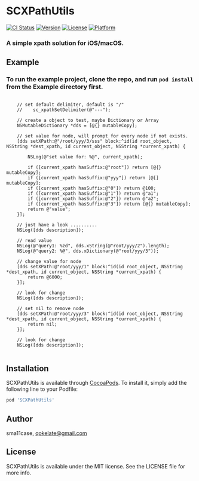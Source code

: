 # SCXPathUtils

[![CI Status](https://img.shields.io/travis/sma11case/SCXPathUtils.svg?style=flat)](https://travis-ci.org/sma11case/SCXPathUtils)
[![Version](https://img.shields.io/cocoapods/v/SCXPathUtils.svg?style=flat)](https://cocoapods.org/pods/SCXPathUtils)
[![License](https://img.shields.io/cocoapods/l/SCXPathUtils.svg?style=flat)](https://cocoapods.org/pods/SCXPathUtils)
[![Platform](https://img.shields.io/cocoapods/p/SCXPathUtils.svg?style=flat)](https://cocoapods.org/pods/SCXPathUtils)

### A simple xpath solution for iOS/macOS.

## Example

### To run the example project, clone the repo, and run `pod install` from the Example directory first.

```

    // set default delimiter, default is "/"
    //    sc_xpathSetDelimiter(@"---");
    
    // create a object to test, maybe Dictionary or Array
    NSMutableDictionary *dds = [@{} mutableCopy];
    
    // set value for node, will prompt for every node if not exists.
    [dds setXPath:@"/root/yyy/3/sss" block:^id(id root_object, NSString *dest_xpath, id current_object, NSString *current_xpath) {
        
        NSLog(@"set value for: %@", current_xpath);
        
        if ([current_xpath hasSuffix:@"root"]) return [@{} mutableCopy];
        if ([current_xpath hasSuffix:@"yyy"]) return [@[] mutableCopy];
        if ([current_xpath hasSuffix:@"0"]) return @100;
        if ([current_xpath hasSuffix:@"1"]) return @"a1";
        if ([current_xpath hasSuffix:@"2"]) return @"a2";
        if ([current_xpath hasSuffix:@"3"]) return [@{} mutableCopy];
        return @"value";
    }];
    
    // just have a look ..........
    NSLog([dds description]);
    
    // read value
    NSLog(@"query1: %zd", dds.xString(@"root/yyy/2").length);
    NSLog(@"query2: %@", dds.xDictionary(@"root/yyy/3"));
    
    // change value for node
    [dds setXPath:@"root/yyy/1" block:^id(id root_object, NSString *dest_xpath, id current_object, NSString *current_xpath) {
        return @6000;
    }];
    
    // look for change
    NSLog([dds description]);
    
    // set nil to remove node
    [dds setXPath:@"root/yyy/3" block:^id(id root_object, NSString *dest_xpath, id current_object, NSString *current_xpath) {
        return nil;
    }];
    
    // look for change
    NSLog([dds description]);
    

```

## Installation

SCXPathUtils is available through [CocoaPods](https://cocoapods.org). To install
it, simply add the following line to your Podfile:

```ruby
pod 'SCXPathUtils'
```

## Author

sma11case, qokelate@gmail.com

## License

SCXPathUtils is available under the MIT license. See the LICENSE file for more info.
